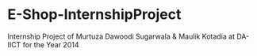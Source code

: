 E-Shop-InternshipProject
========================

Internship Project of Murtuza Dawoodi Sugarwala &amp; Maulik Kotadia at DA-IICT for the Year 2014
